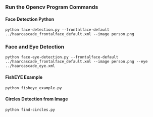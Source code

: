 ### Run the Opencv Program Commands

#### Face Detection Python 

```
python face-detection.py --frontalface-default ../haarcascade_frontalface_default.xml --image person.png
```

### Face and Eye Detection

```
python face-eye-detection.py --frontalface-default ../haarcascade_frontalface_default.xml --image person.png --eye ../haarcascade_eye.xml
```

#### FishEYE Example

```
python fisheye_example.py
```

#### Circles Detection from Image

```
python find-circles.py
```


